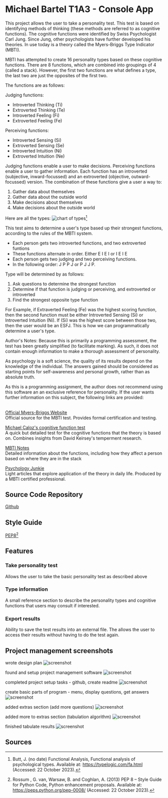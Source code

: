 # Michael Bartel T1A3 - Console App

This project allows the user to take a personality test.  This test is based on identifying methods of thinking (these methods are referred to as cognitive functions).  The cognitive functions were identified by Swiss Psychologist Carl Jung.  Since Jung, other psychologists have further developed his theories.  In use today is a theory called the Myers-Briggs Type Indicator (MBTI).

MBTI has attempted to create 16 personality types based on these cognitive functions.  There are 8 functions, which are combined into groupings of 4 (called a stack).  However, the first two functions are what defines a type, the last two are just the opposites of the first two.

The functions are as follows: <br>

Judging functions:
* Introverted Thinking (Ti)
* Extroverted Thinking (Te)
* Introverted Feeling (Fi)
* Extroverted Feeling (Fe)

Perceiving functions:
* Introverted Sensing (Si)
* Extroverted Sensing (Se)
* Introverted Intuition (Ni)
* Extroverted Intuition (Ne)

Judging functions enable a user to make decisions.  Perceiving functions enable a user to gather information.  Each function has an introverted (subjective, inward-focussed) and an extroverted (objective, outward-focussed) version.  The combination of these functions give a user a way to:

1. Gather data about themselves
1. Gather data about the outside world
1. Make decisions about themselves
1. Make decisions about the outside world

Here are all the types:
![chart of types](docs/types%20chart.jpg)[^1]

This test aims to determine a user's type based up their strongest functions, according to the rules of the MBTI system.

* Each person gets two introverted functions, and two extroverted funtions
* These functions alternate in order.  Either E I E I  or  I E I E
* Each person gets two judging and two perceiving functions.  
* In the following order: J P P J  or  P J J P.

Type will be determined by as follows:
1. Ask questions to determine the strongest function
1. Determine if that function is judging or perceiving, and extroverted or introverted
1. Find the strongest opposite type function

For Example, if Extraverted Feeling (Fe) was the highest scoring function, then the second function must be either Introverted Sensing (Si) or Introverted Intuition (Ni).  If (Si) was the highest score between those two, then the user would be an ESFJ.  This is how we can programmatically determine a user's type.

Author's Notes:  Because this is primarily a programming assessment, the test has been greatly simplified (to facilitate marking).  As such, it does not contain enough information to make a thorough assessment of personality.

As psychology is a soft science, the quality of its results depend on the knowledge of the individual.  The answers gained should be considered as starting points for self-awareness and personal growth, rather than as absolute truth.

As this is a programming assignment, the author does not recommend using this software an an exclusive reference for personality.  If the user wants further information on this subject, the following links are provided:<br><br>

[Official Myers-Briggs Website](https://www.themyersbriggs.com/en-US/)<br>
Official source for the MBTI test.  Provides formal certification and testing.

[Michael Caloz's cognitive function test](https://www.michaelcaloz.com/personality/)<br>
A quick but detailed test for the cognitive functions that the theory is based on.  Combines insights from David Keirsey's temperment research.

[MBTI Notes](https://mbti-notes.tumblr.com/)<br>
Detailed information about the functions, including how they affect a person based on where they are in the stack

[Psychology Junkie](https://www.psychologyjunkie.com/)<br>
Light articles that explore application of the theory in daily life.  Produced by a MBTI certified professional.

## Source Code Repository
[Github](https://github.com/Caxhimel/T1A3)

## Style Guide ##
[PEP8](https://pep8.org/)[^2]

## Features

### Take personality test
Allows the user to take the basic personality test as described above
### Type information
A small reference section to describe the personality types and cognitive functions that users may consult if interested.
### Export results
Ability to save the test results into an external file.  The allows the user to access their results without having to do the test again.

## Project management screenshots
wrote design plan
![screenshot](docs/screenshot%201.png)

found and setup project management software
![screenshot](docs/screenshot%202.png)

completed project setup tasks - github, create readme
![screenshot](docs/screenshot%203.png)

create basic parts of program - menu, display questions, get answers
![screenshot](docs/screenshot%204.png)

added extras section (add more questions)
![screenshot](docs/screenshot%205.png)

added more to extras section (tabulation algorithm)
![screenshot](docs/screenshot%206.png)

finished tabulate results
![screenshot](docs/screenshot%207.png)


## Sources
[^1]: Butt, J. (no date) Functional Analysis, Functional analysis of psychological types. Available at: https://typelogic.com/fa.html (Accessed: 22 October 2023). 

[^2]:Rossum , G. van, Warsaw, B. and Coghlan, A. (2013) PEP 8 – Style Guide for Python Code, Python enhancement proposals. Available at: https://peps.python.org/pep-0008/ (Accessed: 22 October 2023). 
